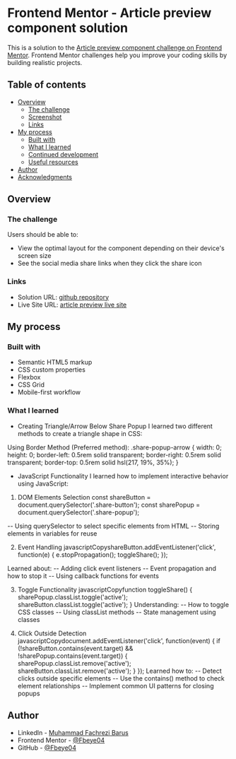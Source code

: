 # Frontend Mentor - Article preview component solution

This is a solution to the [Article preview component challenge on Frontend Mentor](https://www.frontendmentor.io/challenges/article-preview-component-dYBN_pYFT). Frontend Mentor challenges help you improve your coding skills by building realistic projects.

## Table of contents

- [Overview](#overview)
  - [The challenge](#the-challenge)
  - [Screenshot](#screenshot)
  - [Links](#links)
- [My process](#my-process)
  - [Built with](#built-with)
  - [What I learned](#what-i-learned)
  - [Continued development](#continued-development)
  - [Useful resources](#useful-resources)
- [Author](#author)
- [Acknowledgments](#acknowledgments)

## Overview

### The challenge

Users should be able to:

- View the optimal layout for the component depending on their device's screen size
- See the social media share links when they click the share icon

### Links

- Solution URL: [github repository](https://github.com/Fbeye04/article-preview-component)
- Live Site URL: [article preview live site](https://fbeye04.github.io/article-preview-component/)

## My process

### Built with

- Semantic HTML5 markup
- CSS custom properties
- Flexbox
- CSS Grid
- Mobile-first workflow

### What I learned

- Creating Triangle/Arrow Below Share Popup
  I learned two different methods to create a triangle shape in CSS:

Using Border Method (Preferred method):
.share-popup-arrow {
width: 0;
height: 0;
border-left: 0.5rem solid transparent;
border-right: 0.5rem solid transparent;
border-top: 0.5rem solid hsl(217, 19%, 35%);
}

- JavaScript Functionality
  I learned how to implement interactive behavior using JavaScript:

1. DOM Elements Selection
   const shareButton = document.querySelector('.share-button');
   const sharePopup = document.querySelector('.share-popup');

-- Using querySelector to select specific elements from HTML
-- Storing elements in variables for reuse

2. Event Handling
   javascriptCopyshareButton.addEventListener('click', function(e) {
   e.stopPropagation();
   toggleShare();
   });

Learned about:
-- Adding click event listeners
-- Event propagation and how to stop it
-- Using callback functions for events

3. Toggle Functionality
   javascriptCopyfunction toggleShare() {
   sharePopup.classList.toggle('active');
   shareButton.classList.toggle('active');
   }
   Understanding:
   -- How to toggle CSS classes
   -- Using classList methods
   -- State management using classes

4. Click Outside Detection
   javascriptCopydocument.addEventListener('click', function(event) {
   if (!shareButton.contains(event.target) && !sharePopup.contains(event.target)) {
   sharePopup.classList.remove('active');
   shareButton.classList.remove('active');
   }
   });
   Learned how to:
   -- Detect clicks outside specific elements
   -- Use the contains() method to check element relationships
   -- Implement common UI patterns for closing popups

## Author

- LinkedIn - [Muhammad Fachrezi Barus](https://www.linkedin.com/in/muhammad-fachrezi-barus/)
- Frontend Mentor - [@Fbeye04](https://www.frontendmentor.io/profile/Fbeye04)
- GitHub - [@Fbeye04](https://github.com/Fbeye04)
